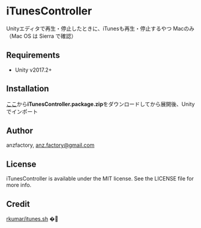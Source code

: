 # iTunesController

Unityエディタで再生・停止したときに、iTunesも再生・停止するやつ
Macのみ（Mac OS は Sierra で確認）

## Requirements

- Unity v2017.2+

## Installation

[ここ](https://github.com/anzfactory/iTunesController/releases/latest)から**iTunesController.package.zip**をダウンロードしてから展開後、Unityでインポート

## Author

anzfactory, anz.factory@gmail.com

## License

iTunesController is available under the MIT license. See the LICENSE file for more info.

## Credit

[rkumar/itunes.sh](https://gist.github.com/rkumar/503162)
�🙇